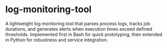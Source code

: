 # log-monitoring-tool
A lightweight log monitoring tool that parses process logs, tracks job durations, and generates alerts when execution times exceed defined thresholds. Implemented first in Bash for quick prototyping, then extended in Python for robustness and service integration.

